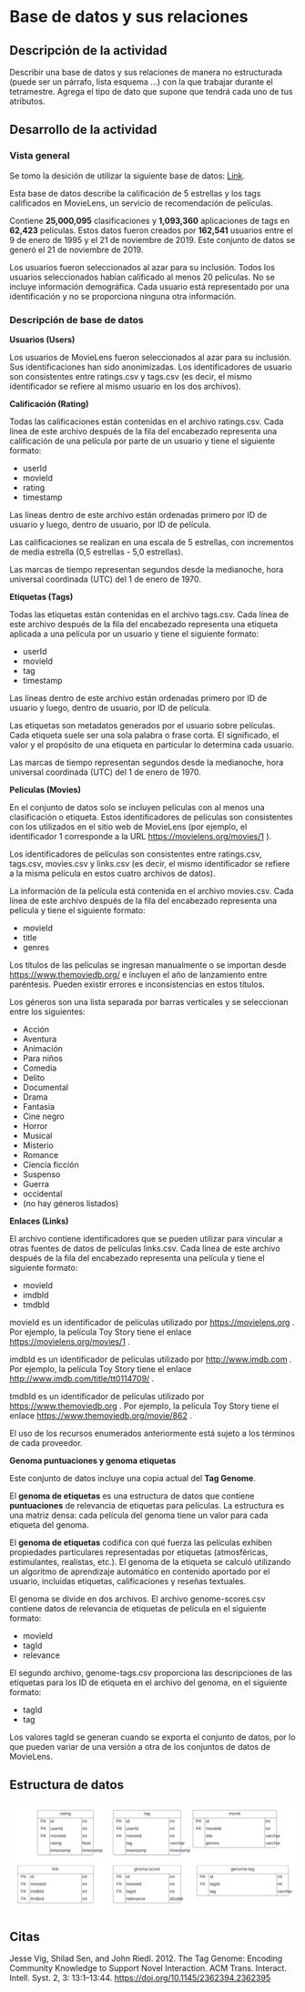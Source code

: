 # Base de datos y sus relaciones

## Descripción de la actividad

Describir una base de datos y sus relaciones de manera no estructurada (puede ser un párrafo, lista esquema ...) con la que trabajar durante el tetramestre. Agrega el tipo de dato que supone que tendrá cada uno de tus atributos.

## Desarrollo de la actividad

### Vista general

Se tomo la desición de utilizar la siguiente base de datos: [Link](https://grouplens.org/datasets/movielens/).

Esta base de datos describe la calificación de 5 estrellas y los tags calificados en MovieLens, un servicio de recomendación de películas.

Contiene **25,000,095** clasificaciones y **1,093,360** aplicaciones de tags en **62,423** películas. Estos datos fueron creados por **162,541** usuarios entre el 9 de enero de 1995 y el 21 de noviembre de 2019. Este conjunto de datos se generó el 21 de noviembre de 2019.

Los usuarios fueron seleccionados al azar para su inclusión. Todos los usuarios seleccionados habían calificado al menos 20 películas. No se incluye información demográfica. Cada usuario está representado por una identificación y no se proporciona ninguna otra información.

### Descripción de base de datos

**Usuarios (Users)**

Los usuarios de MovieLens fueron seleccionados al azar para su inclusión. Sus identificaciones han sido anonimizadas. Los identificadores de usuario son consistentes entre ratings.csv y tags.csv (es decir, el mismo identificador se refiere al mismo usuario en los dos archivos).

**Calificación (Rating)**

Todas las calificaciones están contenidas en el archivo ratings.csv. Cada línea de este archivo después de la fila del encabezado representa una calificación de una película por parte de un usuario y tiene el siguiente formato:

- userId
- movieId
- rating
- timestamp

Las líneas dentro de este archivo están ordenadas primero por ID de usuario y luego, dentro de usuario, por ID de película.

Las calificaciones se realizan en una escala de 5 estrellas, con incrementos de media estrella (0,5 estrellas - 5,0 estrellas).

Las marcas de tiempo representan segundos desde la medianoche, hora universal coordinada (UTC) del 1 de enero de 1970.

**Etiquetas (Tags)**

Todas las etiquetas están contenidas en el archivo tags.csv. Cada línea de este archivo después de la fila del encabezado representa una etiqueta aplicada a una película por un usuario y tiene el siguiente formato:

 - userId
 - movieId
 - tag
 - timestamp

Las líneas dentro de este archivo están ordenadas primero por ID de usuario y luego, dentro de usuario, por ID de película.

Las etiquetas son metadatos generados por el usuario sobre películas. Cada etiqueta suele ser una sola palabra o frase corta. El significado, el valor y el propósito de una etiqueta en particular lo determina cada usuario.

Las marcas de tiempo representan segundos desde la medianoche, hora universal coordinada (UTC) del 1 de enero de 1970.

**Peliculas (Movies)**

En el conjunto de datos solo se incluyen películas con al menos una clasificación o etiqueta. Estos identificadores de películas son consistentes con los utilizados en el sitio web de MovieLens (por ejemplo, el identificador 1 corresponde a la URL https://movielens.org/movies/1 ). 

Los identificadores de películas son consistentes entre ratings.csv, tags.csv, movies.csv y links.csv (es decir, el mismo identificador se refiere a la misma película en estos cuatro archivos de datos).

La información de la película está contenida en el archivo movies.csv. Cada línea de este archivo después de la fila del encabezado representa una película y tiene el siguiente formato:

- movieId
- title
- genres

Los títulos de las películas se ingresan manualmente o se importan desde https://www.themoviedb.org/ e incluyen el año de lanzamiento entre paréntesis. Pueden existir errores e inconsistencias en estos títulos.

Los géneros son una lista separada por barras verticales y se seleccionan entre los siguientes:

- Acción
- Aventura
- Animación
- Para niños
- Comedia
- Delito
- Documental
- Drama
- Fantasía
- Cine negro
- Horror
- Musical
- Misterio
- Romance
- Ciencia ficción
- Suspenso
- Guerra
- occidental
- (no hay géneros listados)

**Enlaces (Links)**

El archivo contiene identificadores que se pueden utilizar para vincular a otras fuentes de datos de películas links.csv. Cada línea de este archivo después de la fila del encabezado representa una película y tiene el siguiente formato:

- movieId
- imdbId
- tmdbId

movieId es un identificador de películas utilizado por https://movielens.org . Por ejemplo, la película Toy Story tiene el enlace https://movielens.org/movies/1 .

imdbId es un identificador de películas utilizado por http://www.imdb.com . Por ejemplo, la película Toy Story tiene el enlace http://www.imdb.com/title/tt0114709/ .

tmdbId es un identificador de películas utilizado por https://www.themoviedb.org . Por ejemplo, la película Toy Story tiene el enlace https://www.themoviedb.org/movie/862 .

El uso de los recursos enumerados anteriormente está sujeto a los términos de cada proveedor.

**Genoma puntuaciones y genoma etiquetas**

Este conjunto de datos incluye una copia actual del **Tag Genome**.

El **genoma de etiquetas** es una estructura de datos que contiene **puntuaciones** de relevancia de etiquetas para películas. La estructura es una matriz densa: cada película del genoma tiene un valor para cada etiqueta del genoma.

El **genoma de etiquetas** codifica con qué fuerza las películas exhiben propiedades particulares representadas por etiquetas (atmosféricas, estimulantes, realistas, etc.). El genoma de la etiqueta se calculó utilizando un algoritmo de aprendizaje automático en contenido aportado por el usuario, incluidas etiquetas, calificaciones y reseñas textuales.

El genoma se divide en dos archivos. El archivo genome-scores.csv contiene datos de relevancia de etiquetas de película en el siguiente formato:

- movieId
- tagId
- relevance

El segundo archivo, genome-tags.csv proporciona las descripciones de las etiquetas para los ID de etiqueta en el archivo del genoma, en el siguiente formato:

- tagId
- tag

Los valores tagId se generan cuando se exporta el conjunto de datos, por lo que pueden variar de una versión a otra de los conjuntos de datos de MovieLens.

## Estructura de datos

![No estructurado](./estructura_datos.png)

## Citas

Jesse Vig, Shilad Sen, and John Riedl. 2012. The Tag Genome: Encoding Community Knowledge to Support Novel Interaction. ACM Trans. Interact. Intell. Syst. 2, 3: 13:1–13:44. https://doi.org/10.1145/2362394.2362395